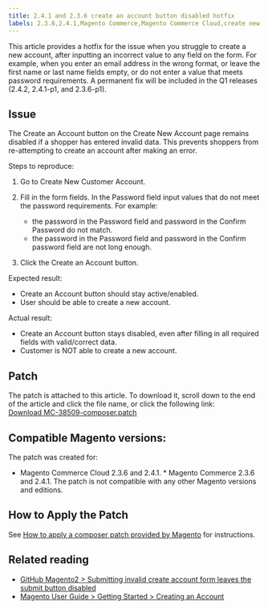 ```yaml
---
title: 2.4.1 and 2.3.6 create an account button disabled hotfix
labels: 2.3.6,2.4.1,Magento Commerce,Magento Commerce Cloud,create new customer account,known issues,patches,troubleshooting
---
```


This article provides a hotfix for the issue when you struggle to create a new account, after inputting an incorrect value to any field on the form. For example, when you enter an email address in the wrong format, or leave the first name or last name fields empty, or do not enter a value that meets password requirements. A permanent fix will be included in the Q1 releases (2.4.2, 2.4.1-p1, and 2.3.6-p1).

## Issue

The Create an Account button on the Create New Account page remains disabled if a shopper has entered invalid data. This prevents shoppers from re-attempting to create an account after making an error.

Steps to reproduce:

1. Go to Create New Customer Account.
1. Fill in the form fields. In the Password field input values that do not meet the password requirements. For example:
    
    * the password in the Password field and password in the Confirm Password do not match.
    * the password in the Password field and password in the Confirm password field are not long enough.
    
    
    
1. Click the Create an Account button.

Expected result:

* Create an Account button should stay active/enabled.
* User should be able to create a new account.

Actual result:

* Create an Account button stays disabled, even after filling in all required fields with valid/correct data.
* Customer is NOT able to create a new account.

## Patch

The patch is attached to this article. To download it, scroll down to the end of the article and click the file name, or click the following link:  
[Download MC-38509-composer.patch](assets/MC-38509-composer.patch)

## Compatible Magento versions:

The patch was created for:

* Magento Commerce Cloud 2.3.6 and 2.4.1. * Magento Commerce 2.3.6 and 2.4.1. The patch is not compatible with any other Magento versions and editions.

## How to Apply the Patch

See [How to apply a composer patch provided by Magento](https://support.magento.com/hc/en-us/articles/360028367731) for instructions.

## Related reading

* [GitHub Magento2  > Submitting invalid create account form leaves the submit button disabled](https://github.com/magento/magento2/issues/30513)
* [Magento User Guide > Getting Started > Creating an Account](https://docs.magento.com/user-guide/magento/magento-account-create.html)